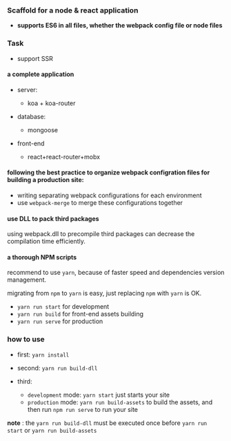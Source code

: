 ### Scaffold for a node & react application

* **supports ES6 in all files, whether the webpack config file or node files**

### Task

* support SSR

#### a complete application

* server: 
	
	* koa + koa-router

* database:

	* mongoose

* front-end

	* react+react-router+mobx


#### following the best practice to organize webpack configration files for building a production site:

* writing separating webpack configurations for each environment
* use `webpack-merge` to merge these configurations together

#### use DLL to pack third packages

using webpack.dll to precompile third packages can decrease the compilation time efficiently.

#### a thorough NPM scripts

recommend to use `yarn`, because of faster speed and dependencies version management.

migrating from `npm` to `yarn` is easy, just replacing `npm` with `yarn` is OK.

* `yarn run start` for development
* `yarn run build` for front-end assets building
* `yarn run serve` for production

### how to use

* first: `yarn install`
* second: `yarn run build-dll`
* third: 
	
	* `development` mode: `yarn start` just starts your site
	* `production` mode: `yarn run build-assets` to build the assets, and then run `npm run serve` to run your site

**note** : the `yarn run build-dll` must be executed once before `yarn run start` or `yarn run build-assets` 




